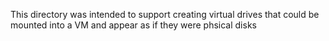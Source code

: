 This directory was intended to support creating virtual drives that could be mounted into a VM and appear as if they were phsical disks